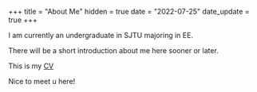 +++
title = "About Me"
hidden = true
date = "2022-07-25"
date_update = true
+++

I am currently an undergraduate in SJTU majoring in EE.

There will be a short introduction about me here sooner or later.

This is my [CV](./cv_AlkdisChen.pdf)

Nice to meet u here!

